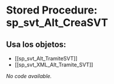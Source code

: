 # Stored Procedure: sp_svt_Alt_CreaSVT

## Usa los objetos:
- [[sp_svt_Alt_TramiteSVT]]
- [[sp_svt_XML_Alt_Tramite_SVT]]

*No code available.*
